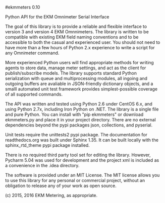 #ekmmeters 0.10

Python API for the EKM Omnimeter Serial Interface

The goal of this library is to provide a reliable and flexible interface to version 3 and version 4 EKM Omnnimeters.  The library is written to be compatible with existing EKM field naming conventions and to be accessible to both the casual and experienced user.  You should not need to have more than a few hours of Python 2.x experience to write a script for any Omnimeter command.  

More experienced Python users will find appropriate methods for writing agents to store data, manage meter settings, and act as the client for publish/subscribe models.  The library  supports standard Python serialization with queue and multiprocessing modules, all ingoing and outgoing buffers are avaliable in JSON-friendly dictionary objects, and a smalll automated unit test framework provides simplest-possible coverage of all supported commands.  

The API was written and tested using Python 2.6 under CentOS 6.x, and using Python 2.7x, including Iron Python on .NET.  The library is a single file and pure Python.  You can install with "pip ekmmeters" or download ekmmeters.py and place it in your project directory.  There are no external dependencies beyond the pypi packages json, collections, and pyserial.

Unit tests require the unittests2 pypi package.  The documentation for readthedocs.org was built under Sphinx 1.35.  It can be built locally with the sphinx_rtd_theme pypi package installed.

There is no required third party tool set for editing the library.  However, Pycharm 5.04 was used for development and the project xml is included as a convenience in the .idea directory.

The software is provided under an MIT License.  The MIT license allows you to use this library for any personal or commercial project, without an obligation to release any of your work as open source.   

(c) 2015, 2016 EKM Metering, as appropriate.
